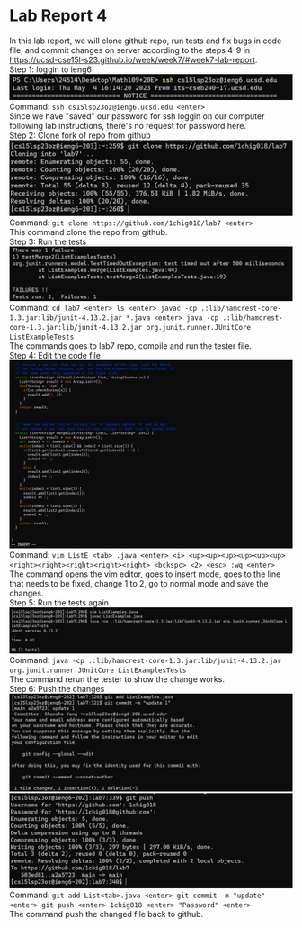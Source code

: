 # Lab Report 4
In this lab report, we will clone github repo, run tests and fix bugs in code file, and commit changes on server according to the steps 4-9 in <https://ucsd-cse15l-s23.github.io/week/week7/#week7-lab-report>. <br/>
Step 1: loggin to ieng6 <br/>
![Image](step1.png)<br/>
Command: ```ssh cs15lsp23oz@ieng6.ucsd.edu <enter>``` <br/>
Since we have "saved" our password for ssh loggin on our computer following lab instructions, there's no request for password here. <br/>
Step 2: Clone fork of repo from github <br/>
![Image](step2.png)<br/>
Command: ```git clone https://github.com/1chig018/lab7 <enter>``` <br/>
This command clone the repo from github. <br/>
Step 3: Run the tests <br/>
![Image](step3.2.png)<br/>
Command: ```cd lab7 <enter> ls <enter> javac -cp .:lib/hamcrest-core-1.3.jar:lib/junit-4.13.2.jar *.java <enter> java -cp .:lib/hamcrest-core-1.3.jar:lib/junit-4.13.2.jar org.junit.runner.JUnitCore ListExampleTests```<br/>
The commands goes to lab7 repo, compile and run the tester file. <br/>
Step 4: Edit the code file <br/>
![Image](step4.png)<br/>
Command: ```vim ListE <tab> .java <enter> <i> <up><up><up><up><up><up> <right><right><right><right><right> <bckspc> <2> <esc> :wq <enter>```<br/>
The command opens the vim editor, goes to insert mode, goes to the line that needs to be fixed, change 1 to 2, go to normal mode and save the changes. <br/>
Step 5: Run the tests again <br/>
![Image](step5.2.png)<br/>
Command: ```java -cp .:lib/hamcrest-core-1.3.jar:lib/junit-4.13.2.jar org.junit.runner.JUnitCore ListExamplesTests```<br/>
The command rerun the tester to show the change works. <br/>
Step 6: Push the changes <br/>
![Image](step6.3.png)<br/>
![Image](step6.4.png)<br/>
Command: ```git add List<tab>.java <enter> git commit -m "update" <enter> git push <enter> 1chig018 <enter> "Password" <enter>```<br/>
The command push the changed file back to github.
